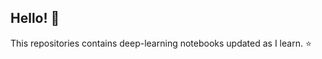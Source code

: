 ## Hello! :wave: <br>
This repositories contains deep-learning notebooks updated as I learn. :star:
